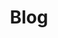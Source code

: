 ---
title: "Blog"
description: "Welcome to my blog! Explore posts on Linux, programming, and more."
---
